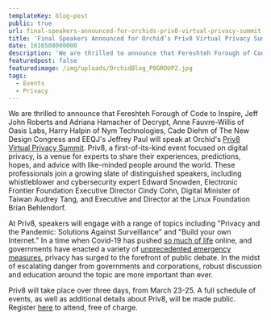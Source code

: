 ```yaml
---
templateKey: blog-post
public: true
url: final-speakers-announced-for-orchids-priv8-virtual-privacy-summit
title: 'Final Speakers Announced for Orchid’s Priv8 Virtual Privacy Summit'
date: 1616508000000
description: 'We are thrilled to announce that Fereshteh Forough of Code to Inspire, Jeff John Roberts and Adriana Hamacher of Decrypt, Anne Fauvre-Willis of Oasis Labs, Harry Halpin of Nym Technologies, Cade Diehm of The New Design Congress and EEQJ’s Jeffrey Paul will speak at Orchid’s Priv8 Virtual Privacy Summit.'
featuredpost: false
featuredimage: /img/uploads/OrchidBlog_P8GROUP2.jpg
tags:
  - Events
  - Privacy
---
```

We are thrilled to announce that Fereshteh Forough of Code to Inspire, Jeff John Roberts and Adriana Hamacher of Decrypt, Anne Fauvre-Willis of Oasis Labs, Harry Halpin of Nym Technologies, Cade Diehm of The New Design Congress and EEQJ's Jeffrey Paul will speak at Orchid's [Priv8 Virtual Privacy Summit](https://www.orchid.com/priv8/). Priv8, a first-of-its-kind event focused on digital privacy, is a venue for experts to share their experiences, predictions, hopes, and advice with like-minded people around the world. These professionals join a growing slate of distinguished speakers, including whistleblower and cybersecurity expert Edward Snowden, Electronic Frontier Foundation Executive Director Cindy Cohn, Digital Minister of Taiwan Audrey Tang, and Executive and Director at the Linux Foundation Brian Behlendorf.

At Priv8, speakers will engage with a range of topics including "Privacy and the Pandemic: Solutions Against Surveillance" and "Build your own Internet." In a time when Covid-19 has pushed [so much of life](/tips-for-protecting-your-privacy-while-working-from-home/) online, and governments have enacted a variety of [unprecedented emergency measures](/defending-freedom-in-the-time-of-coronavirus/), privacy has surged to the forefront of public debate. In the midst of escalating danger from governments and corporations, robust discussion and education around the topic are more important than ever.

Priv8 will take place over three days, from March 23-25. A full schedule of events, as well as additional details about Priv8, will be made public. Register [here](https://www.orchid.com/priv8) to attend, free of charge.